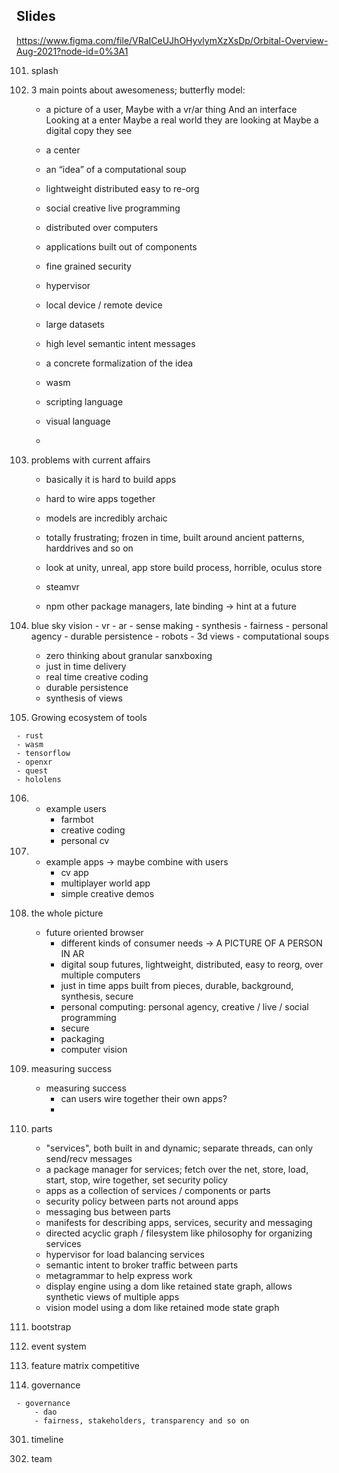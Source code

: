 
## Slides

https://www.figma.com/file/VRaICeUJhOHyvlymXzXsDp/Orbital-Overview-Aug-2021?node-id=0%3A1

101. splash

102. 3 main points about awesomeness; butterfly model:

		- a picture of a user,
		 Maybe with a vr/ar thing
		 And an interface
		 Looking at a enter
		 Maybe a real world they are looking at
		 Maybe a digital copy they see

		- a center
		- an “idea” of a computational soup
		- lightweight distributed easy to re-org
		- social creative live programming
		- distributed over computers
		- applications built out of components
		- fine grained security
		- hypervisor
		- local device / remote device
		- large datasets
		- high level semantic intent messages

		- a concrete formalization of the idea
		- wasm
		- scripting language
		- visual language
		- 


103. problems with current affairs
		- basically it is hard to build apps
		- hard to wire apps together
		- models are incredibly archaic
		- totally frustrating; frozen in time, built around ancient patterns, harddrives and so on

		- look at unity, unreal, app store build process, horrible, oculus store
		- steamvr

		- npm other package managers, late binding -> hint at a future


104. blue sky vision
	- vr
	- ar
	- sense making
	- synthesis
	- fairness
	- personal agency
	- durable persistence
	- robots
	- 3d views
	- computational soups


		- zero thinking about granular sanxboxing
		- just in time delivery
		- real time creative coding
		- durable persistence
		- synthesis of views

105. Growing ecosystem of tools

	- rust
	- wasm
	- tensorflow
	- openxr
	- quest
	- hololens

106.
		- example users
			- farmbot
			- creative coding
			- personal cv

107.
		- example apps -> maybe combine with users
			- cv app
			- multiplayer world app
			- simple creative demos


108. the whole picture

		- future oriented browser
			- different kinds of consumer needs -> A PICTURE OF A PERSON IN AR
			- digital soup futures, lightweight, distributed, easy to reorg, over multiple computers
			- just in time apps built from pieces, durable, background, synthesis, secure
			- personal computing: personal agency, creative / live / social programming
			- secure
			- packaging
			- computer vision

109. measuring success

		- measuring success
			- can users wire together their own apps?
			- 




200. parts

		- "services", both built in and dynamic; separate threads, can only send/recv messages
		- a package manager for services; fetch over the net, store, load, start, stop, wire together, set security policy
		- apps as a collection of services / components or parts
		- security policy between parts not around apps
		- messaging bus between parts
		- manifests for describing apps, services, security and messaging
		- directed acyclic graph / filesystem like philosophy for organizing services
		- hypervisor for load balancing services
		- semantic intent to broker traffic between parts
		- metagrammar to help express work
		- display engine using a dom like retained state graph, allows synthetic views of multiple apps
		- vision model using a dom like retained mode state graph

201. bootstrap

202. event system

203. feature matrix competitive




300. governance

	- governance
		- dao
		- fairness, stakeholders, transparency and so on

301. timeline

302. team



